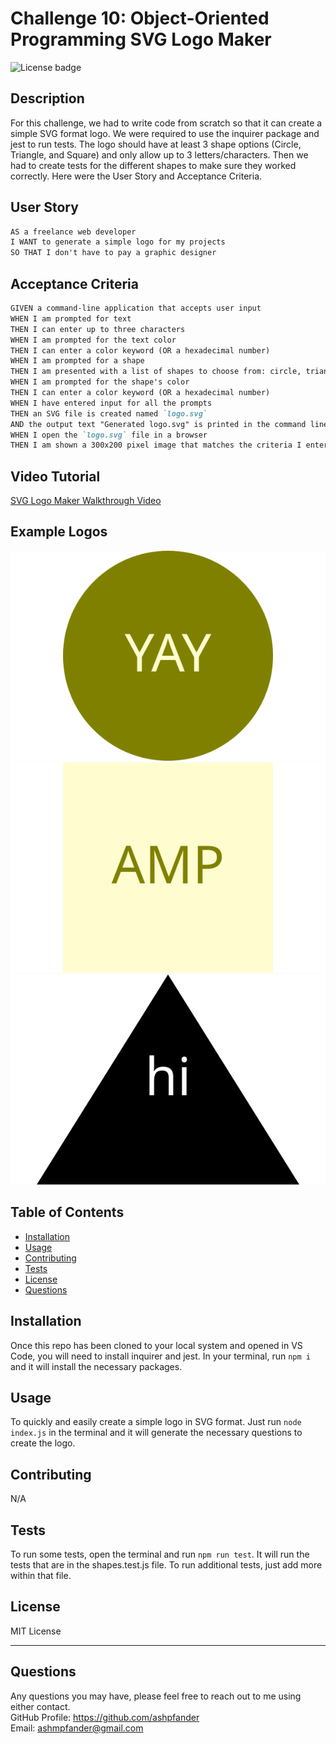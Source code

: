 # Challenge 10: Object-Oriented Programming SVG Logo Maker
![License badge](https://img.shields.io/badge/license-MIT_License-blue)

## Description

For this challenge, we had to write code from scratch so that it can create a simple SVG format logo. We were required to use the inquirer package and jest to run tests. The logo should have at least 3 shape options (Circle, Triangle, and Square) and only allow up to 3 letters/characters. Then we had to create tests for the different shapes to make sure they worked correctly. Here were the User Story and Acceptance Criteria.

## User Story

```md
AS a freelance web developer
I WANT to generate a simple logo for my projects
SO THAT I don't have to pay a graphic designer
```

## Acceptance Criteria

```md
GIVEN a command-line application that accepts user input
WHEN I am prompted for text
THEN I can enter up to three characters
WHEN I am prompted for the text color
THEN I can enter a color keyword (OR a hexadecimal number)
WHEN I am prompted for a shape
THEN I am presented with a list of shapes to choose from: circle, triangle, and square
WHEN I am prompted for the shape's color
THEN I can enter a color keyword (OR a hexadecimal number)
WHEN I have entered input for all the prompts
THEN an SVG file is created named `logo.svg`
AND the output text "Generated logo.svg" is printed in the command line
WHEN I open the `logo.svg` file in a browser
THEN I am shown a 300x200 pixel image that matches the criteria I entered
```

## Video Tutorial

[SVG Logo Maker Walkthrough Video](https://drive.google.com/file/d/1elyxq2npq-p-Q6VWurQBXRAIOTuB_vRy/view)

## Example Logos

![Circle logo](./examples/circle.svg)
![Square logo](./examples/square.svg)
![Triangle logo](./examples/triangle.svg)

## Table of Contents

- [Installation](#installation)
- [Usage](#usage)
- [Contributing](#contributing)
- [Tests](#tests)
- [License](#license)
- [Questions](#questions)

## Installation

Once this repo has been cloned to your local system and opened in VS Code, you will need to install inquirer and jest. In your terminal, run `npm i` and it will install the necessary packages.

## Usage

To quickly and easily create a simple logo in SVG format. Just run `node index.js` in the terminal and it will generate the necessary questions to create the logo.

## Contributing

N/A

## Tests

To run some tests, open the terminal and run `npm run test`. It will run the tests that are in the shapes.test.js file. To run additional tests, just add more within that file.

## License
MIT License

---

## Questions

Any questions you may have, please feel free to reach out to me using either contact.<br>
GitHub Profile: https://github.com/ashpfander<br>
Email: ashmpfander@gmail.com